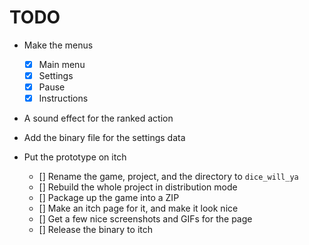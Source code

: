 # TODO 

- Make the menus
    - [x] Main menu 
    - [x] Settings 
    - [x] Pause 
    - [x] Instructions

- A sound effect for the ranked action
- Add the binary file for the settings data

- Put the prototype on itch
    - [] Rename the game, project, and the directory to `dice_will_ya`
    - [] Rebuild the whole project in distribution mode
    - [] Package up the game into a ZIP 
    - [] Make an itch page for it, and make it look nice
    - [] Get a few nice screenshots and GIFs for the page
    - [] Release the binary to itch 

